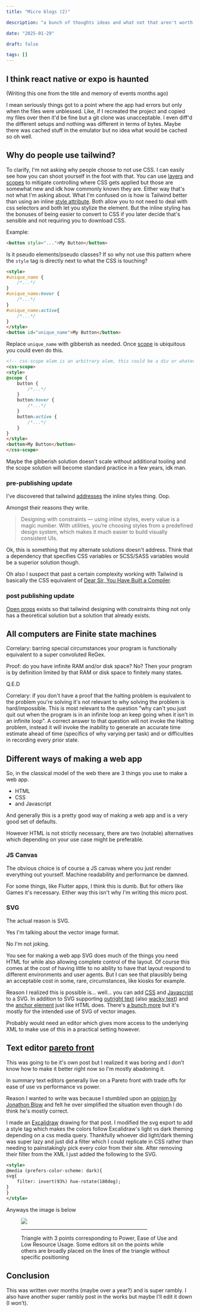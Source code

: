 ```yaml
---
title: "Micro blogs (2)"

description: "a bunch of thoughts ideas and what not that aren't worth of full blogs but that I still want to write down"

date: "2025-01-29"

draft: false

tags: []
---
```


## I think react native or expo is haunted

(Writing this one from the title and memory of events months ago)

I mean seriously things got to a point where the app had errors but only when the files were unblessed. 
Like, if I recreated the project and copied my files over then it'd be fine but a git clone was unacceptable.
I even diff'd the different setups and nothing was different in terms of bytes.
Maybe there was cached stuff in the emulator but no idea what would be cached so oh well.

## Why do people use tailwind?

To clarify, I'm not asking why people choose to not use CSS. 
I can easily see how you can shoot yourself in the foot with that.
You can use [layers](https://developer.mozilla.org/en-US/docs/Web/CSS/@layer) and [scopes](https://developer.mozilla.org/en-US/docs/Web/CSS/@scope) to mitigate controlling where CSS gets applied but those are somewhat new and idk how commonly known they are.
Either way that's not what I'm asking about.
What I'm confused on is how is Tailwind better than using an inline [style attribute](https://developer.mozilla.org/en-US/docs/Web/HTML/Global_attributes/style).
Both allow you to not need to deal with css selectors and both let you stylize the element.
But the inline styling has the bonuses of being easier to convert to CSS if you later decide that's sensible and not requiring you to download CSS.

Example:

```html
<button style="...">My Button</button>
```

Is it pseudo elements/pseudo classes?
If so why not use this pattern where the `style` tag is directly next to what the CSS is touching?
```html
<style>
#unique_name {
    /*...*/
}
#unique_name:hover {
    /*...*/
}
#unique_name:active{
    /*...*/
}
</style>
<button id="unique_name">My Button</button>
```
Replace `unique_name` with gibberish as needed.
Once [scope](https://developer.mozilla.org/en-US/docs/Web/CSS/@scope) is ubiquitous you could even do this.
```html
<!-- css-scope elem is an arbitrary elem, this could be a div or whatever else instead-->
<css-scope>
<style>
@scope {
    button {
        /*...*/
    }
    button:hover {
        /*...*/
    }
    button:active {
        /*...*/
    }
}
</style>
<button>My Button</button>
</css-scope>
```
Maybe the gibberish solution doesn't scale without additional tooling and the scope solution will become standard practice in a few years, idk man.

### pre-publishing update

I've discovered that tailwind [addresses](https://tailwindcss.com/docs/styling-with-utility-classes#why-not-just-use-inline-styles) the inline styles thing.
Oop.


Amongst their reasons they write.

> Designing with constraints — using inline styles, every value is a magic number. With utilities, you’re choosing styles from a predefined design system, which makes it much easier to build visually consistent UIs.

Ok, this is something that my alternate solutions doesn't address.
Think that a dependency that specifies CSS variables or SCSS/SASS variables would be a superior solution though.

Oh also I suspect that past a certain complexity working with Tailwind is basically the CSS equivalent of [Dear Sir, You Have Built a Compiler](https://rachit.pl/post/you-have-built-a-compiler/).

### post publishing update

[Open props](https://open-props.style/) exists so that tailwind designing with constraints thing not only has a theoretical solution but a solution that already exists.

## All computers are Finite state machines

Correlary: barring special circumstances your program is functionally equivalent to a super convoluted ReGex.

Proof: do you have infinite RAM and/or disk space?
No?
Then your program is by definition limited by that RAM or disk space to finitely many states.

Q.E.D

Correlary: if you don't have a proof that the halting problem is equivalent to the problem you're solving it's not relevant to why solving the problem is hard/impossible.
This is most relevant to the question "why can't you just quit out when the program is in an infinite loop an keep going when it isn't in an infinite loop".
A correct answer to that question will not invoke the Halting problem, instead it will invoke the inability to generate an accurate time estimate ahead of time (specifics of why varying per task) and or difficulties in recording every prior state.

## Different ways of making a web app

So, in the classical model of the web there are 3 things you use to make a web app.

- HTML
- CSS
- and Javascript

And generally this is a pretty good way of making a web app and is a very good set of defaults.

However HTML is not strictly necessary, there are two (notable) alternatives which depending on your use case might be preferable.

### JS Canvas

The obvious choice is of course a JS canvas where you just render everything out yourself.
Machine readability and performance be damned.

For some things, like Flutter apps, I think this is dumb.
But for others like Games it's necessary.
Either way this isn't why I'm writing this micro post.

### SVG

The actual reason is SVG.

Yes I'm talking about the vector image format.

No I'm not joking.

You see for making a web app SVG does much of the things you need HTML for while also allowing complete control of the layout.
Of course this comes at the cost of having little to no ability to have that layout respond to different environments and user agents.
But I can see that plausibly being an acceptable cost in some, rare, circumstances, like kiosks for example.

Reason I realized this is possible is... well... you can add [CSS](https://developer.mozilla.org/en-US/docs/Web/SVG/Element/style) and [Javascript](https://developer.mozilla.org/en-US/docs/Web/SVG/Element/script) to  a SVG.
In addition to SVG supporting [outright text](https://developer.mozilla.org/en-US/docs/Web/SVG/Element/text) (also [wacky text](https://developer.mozilla.org/en-US/docs/Web/SVG/Element/textPath)) and the [anchor element](https://developer.mozilla.org/en-US/docs/Web/SVG/Element/a) just like HTML does.
There's [a bunch more](https://developer.mozilla.org/en-US/docs/Web/SVG/Element) but it's mostly for the intended use of SVG of vector images.

Probably would need an editor which gives more access to the underlying XML to make use of this in a practical setting however.

## Text editor [pareto front](https://en.wikipedia.org/wiki/Pareto_front)

This was going to be it's own post but I realized it was boring and I don't know how to make it better right now so I'm mostly abadoning it.

In summary text editors generally live on a Pareto front with trade offs for ease of use vs performance vs power.

Reason I wanted to write was because I stumbled upon an [opinion by Jonathon Blow](https://youtu.be/_MRUmRDzsI0) and felt he over simplified the situation even though I do think he's mostly correct.

I made an [Excalidraw](https://excalidraw.com/) drawing for that post.
I modified the svg export to add a style tag which makes the colors follow Excalidraw's light vs dark theming depending on a css media query.
Thankfully whoever did light/dark theming was super lazy and just did a filter which I could replicate in CSS rather than needing to painstakingly pick every color from their site.
After removing their filter from the XML I just added the following to the SVG.
```xml
<style>
@media (prefers-color-scheme: dark){
svg{
    filter: invert(93%) hue-rotate(180deg);
}
}
</style>
```

Anyways the image is below

<figure>
<img aria-describedby="editor_frontier_image" src="/static/images/editor_frontier.svg"></img>
<hr style="width: 80%">
<figcaption><p id="editor_frontier_image">Triangle with 3 points corresponding to Power, Ease of Use and Low Resource Usage. 
Some editors sit on the points while others are broadly placed on the lines of the triangle without specific positioning</p></figcaption>
</figure>

## Conclusion

This was written over months (maybe over a year?) and is super rambly.
I also have another super rambly post in the works but maybe I'll edit it down (I won't).
